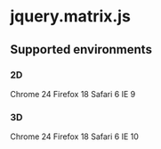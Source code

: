 # jquery.matrix.js

## Supported environments

### 2D

Chrome 24
Firefox 18
Safari 6
IE 9

### 3D

Chrome 24
Firefox 18
Safari 6
IE 10